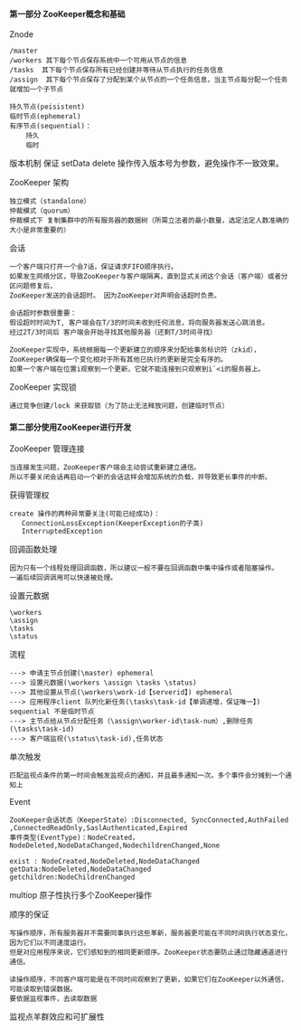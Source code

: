 #### 第一部分 ZooKeeper概念和基础
Znode 
~~~
/master
/workers 其下每个节点保存系统中一个可用从节点的信息
/tasks  其下每个节点保存所有已经创建并等待从节点执行的任务信息
/assign  其下每个节点保存了分配到某个从节点的一个任务信息，当主节点每分配一个任务就增加一个子节点

持久节点(peisistent)
临时节点(ephemeral)
有序节点(sequential)：
    持久
    临时
~~~
版本机制 保证 setData delete 操作传入版本号为参数，避免操作不一致效果。

ZooKeeper 架构
~~~
独立模式（standalone）
仲裁模式（quorum）
仲裁模式下 复制集群中的所有服务器的数据树（所需立法者的最小数量，选定法定人数准确的大小是非常重要的）
~~~
会话
~~~
一个客户端只打开一个会7话，保证请求FIFO顺序执行。
如果发生网络分区，导致ZooKeeper与客户端隔离，直到显式关闭这个会话（客户端）或者分区问题修复后，
ZooKeeper发送的会话超时。 因为ZooKeeper对声明会话超时负责。

会话超时参数很重要：
假设超时时间为T, 客户端会在T/3的时间未收到任何消息，将向服务器发送心跳消息。
经过2T/3时间后 客户端会开始寻找其他服务器（还剩T/3时间寻找）

ZooKeeper实现中，系统根据每一个更新建立的顺序来分配给事务标识符（zkid），
ZooKeeper确保每一个变化相对于所有其他已执行的更新是完全有序的。
如果一个客户端在位置i观察到一个更新，它就不能连接到只观察到i`<i的服务器上。
~~~
ZooKeeper 实现锁
~~~
通过竞争创建/lock 来获取锁（为了防止无法释放问题，创建临时节点）
~~~

#### 第二部分使用ZooKeeper进行开发

ZooKeeper 管理连接
~~~
当连接发生问题，ZooKeeper客户端会主动尝试重新建立通信。
所以不要关闭会话再启动一个新的会话这样会增加系统的负载，并导致更长事件的中断。
~~~
获得管理权
~~~
create 操作的两种异常要关注(可能已经成功)：
   ConnectionLossException(KeeperException的子类)
   InterruptedException
~~~
回调函数处理
~~~
因为只有一个线程处理回调函数，所以建议一般不要在回调函数中集中操作或者阻塞操作。
一遍后续回调调用可以快速被处理。
~~~
设置元数据
~~~
\workers
\assign
\tasks
\status
~~~
流程
~~~
---> 申请主节点创建(\master) ephemeral
---> 设置元数据(\workers \assign \tasks \status)
---> 其他设置从节点(\workers\work-id【serverid】) ephemeral
---> 应用程序client 队列化新任务(\tasks\task-id【单调递增，保证唯一】) sequential 不是临时节点
---> 主节点给从节点分配任务（\assign\worker-id\task-num）,删除任务(\tasks\task-id)
---> 客户端监视(\status\task-id),任务状态
~~~

单次触发
~~~
匹配监视点条件的第一时间会触发监视点的通知，并且最多通知一次。多个事件会分摊到一个通知上
~~~

Event
~~~
ZooKeeper会话状态（KeeperState）:Disconnected, SyncConnected,AuthFailed
,ConnectedReadOnly,SaslAuthenticated,Expired
事件类型(EventType)：NodeCreated，NodeDeleted,NodeDataChanged,NodechildrenChanged,None

exist : NodeCreated,NodeDeleted,NodeDataChanged
getData:NodeDeleted,NodeDataChanged
getchildren:NodeChildrenChanged
~~~
multiop 原子性执行多个ZooKeeper操作

顺序的保证
~~~
写操作顺序，所有服务器并不需要同事执行这些革新，服务器更可能在不同时间执行状态变化，因为它们以不同速度运行。
但是对应用程序来说，它们感知到的相同更新顺序。ZooKeeper状态要防止通过隐藏通道进行通信。

读操作顺序，不同客户端可能是在不同时间观察到了更新，如果它们在ZooKeeper以外通信，可能读取到错误数据。
要依据监视事件，去读取数据
~~~

监视点羊群效应和可扩展性